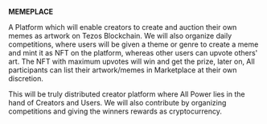 <b>MEMEPLACE</b>

A Platform which will enable creators to create and auction their own memes as artwork on Tezos Blockchain.
We will also organize daily competitions, where users will be given a theme or genre to create a meme and mint it as NFT on the platform, whereas other users can upvote others' art.
The NFT with maximum upvotes will win and get the prize, later on, All participants can list their artwork/memes in Marketplace at their own discretion. 

This will be truly distributed creator platform where All Power lies in the hand of Creators and Users. 
We will also contribute by organizing competitions and giving the winners rewards as cryptocurrency.

